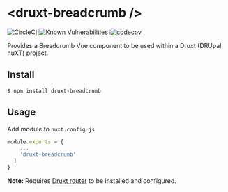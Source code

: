 # \<druxt-breadcrumb />

[![CircleCI](https://circleci.com/gh/Realityloop/druxt-breadcrumb.svg?style=svg)](https://circleci.com/gh/Realityloop/druxt-breadcrumb)
[![Known Vulnerabilities](https://snyk.io/test/github/Realityloop/druxt-breadcrumb/badge.svg?targetFile=package.json)](https://snyk.io/test/github/Realityloop/druxt-breadcrumb?targetFile=package.json)
[![codecov](https://codecov.io/gh/Realityloop/druxt-breadcrumb/branch/develop/graph/badge.svg)](https://codecov.io/gh/Realityloop/druxt-breadcrumb)

Provides a Breadcrumb Vue component to be used within a Druxt (DRUpal nuXT) project.

## Install

`$ npm install druxt-breadcrumb`

## Usage

Add module to `nuxt.config.js`

```js
module.exports = {
    ...
    'druxt-breadcrumb'
  ]
}
```

**Note:** Requires [Druxt router](https://github.com/Realityloop/druxt-router) to be installed and configured.
